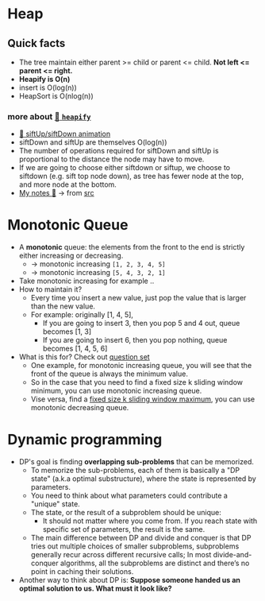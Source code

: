 # Heap
## Quick facts
- The tree maintain either parent >= child or parent <= child. **Not left <= parent <= right.**
- **Heapify is O(n)**
- insert is O(log(n))
- HeapSort is O(nlog(n))
### more about [:link: `heapify`](https://stackoverflow.com/questions/9755721/how-can-building-a-heap-be-on-time-complexity)
- [:link: siftUp/siftDown animation](https://youtu.be/5iBUTMWGtIQ)
- siftDown and siftUp are themselves O(log(n))
- The number of operations required for siftDown and siftUp is proportional to the distance the node may have to move.
- If we are going to choose either siftdown or siftup, we choose to siftdown (e.g. sift top node down), as tree has fewer node at the top, and more node at the bottom.
- [My notes :orange_book:](../srcs/heapify.jpeg) -> from [src](http://www.cs.umd.edu/~meesh/351/mount/lectures/lect14-heapsort-analysis-part.pdf)

# Monotonic Queue
- A **monotonic** queue: the elements from the front to the end is strictly either increasing or decreasing.
  - -> monotonic increasing `[1, 2, 3, 4, 5]`
  - -> monotonic increasing `[5, 4, 3, 2, 1]`
- Take monotonic increasing for example ..
- How to maintain it?
  - Every time you insert a new value, just pop the value that is larger than the new value.
  - For example: originally [1, 4, 5],
    - If you are going to insert 3, then you pop 5 and 4 out, queue becomes [1, 3]
    - If you are going to insert 6, then you pop nothing, queue becomes [1, 4, 5, 6]
- What is this for? Check out [question set](../monotonic_queue/README.md)
  - One example, for monotonic increasing queue, you will see that the front of the queue is always the minimum value.
  - So in the case that you need to find a fixed size k sliding window minimum, you can use monotonic increasing queue.
  - Vise versa, find a [fixed size k sliding window maximum](../monotonic_queue/README.md#bulb-239-sliding-window-maximumhttpsleetcodecomproblemssliding-window-maximum-dartslidingwindowmaximumh), you can use monotonic decreasing queue.

# Dynamic programming
- DP's goal is finding **overlapping sub-problems** that can be memorized.
  - To memorize the sub-problems, each of them is basically a "DP state" (a.k.a optimal substructure), where the state is represented by parameters.
  - You need to think about what parameters could contribute a "unique" state.
  - The state, or the result of a subproblem should be unique:
    - It should not matter where you come from. If you reach state with specific set of parameters, the result is the same.
  - The main difference between DP and divide and conquer is that DP tries out multiple choices of smaller subproblems, subproblems generally recur across different recursive calls; In most divide-and-conquer algorithms, all the subproblems are distinct and there’s no point in caching their solutions.
- Another way to think about DP is: **Suppose someone handed us an optimal solution to us. What must it look like?**